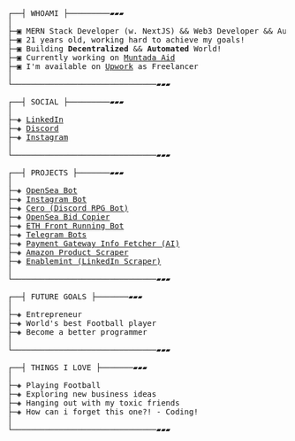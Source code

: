 <pre>

┌──┤ WHOAMI ├─────────▰▰▰
│
├─▣ MERN Stack Developer (w. NextJS) && Web3 Developer && Automation Expert
├─▣ 21 years old, working hard to achieve my goals!
├─▣ Building <b>Decentralized</b> && <b>Automated</b> World!
├─▣ Currently working on <a target="_blank" href='https://muntadaaid.org'>Muntada Aid</a>
├─▣ I'm available on <a target="_blank" href="https://www.upwork.com/freelancers/~01c25b9d2e61d1a697">Upwork</a> as Freelancer
│
└───────────────────────────────▰▰▰

┌──┤ SOCIAL ├─────────▰▰▰
│
├─◈ <a target="_blank" href="https://www.linkedin.com/in/sajawal-fareedi/">LinkedIn</a>
├─◈ <a target="_blank" href="https://discord.com/users/942686625320804403">Discord</a>
├─◈ <a target="_blank" href="https://www.instagram.com/sajawal_fareedi">Instagram</a>
│
└───────────────────────────────▰▰▰

┌──┤ PROJECTS ├───────▰▰▰
│
├─◈ <a href="https://github.com/SajawalFareedi/OpenSea-NFT-Buyer">OpenSea Bot</a>
├─◈ <a href="https://github.com/SajawalFareedi/insta-scrapper">Instagram Bot</a>
├─◈ <a href="https://github.com/SajawalFareedi/cero-discord-bot">Cero (Discord RPG Bot)</a>
├─◈ <a href="https://github.com/SajawalFareedi/OpenSea_bid_copier">OpenSea Bid Copier</a>
├─◈ <a href="https://github.com/SajawalFareedi/wallet-front-running-bot">ETH Front Running Bot</a>
├─◈ <a href="https://github.com/SajawalFareedi/different_telegram_bots">Telegram Bots</a>
├─◈ <a href="https://github.com/SajawalFareedi/ai_bot_payment_fetcher">Payment Gateway Info Fetcher (AI)</a>
├─◈ <a href="https://github.com/SajawalFareedi/amazon-scraping-bot">Amazon Product Scraper</a>
├─◈ <a href="https://github.com/SajawalFareedi/enablemint">Enablemint (LinkedIn Scraper)</a>
│
└───────────────────────────────▰▰▰

┌──┤ FUTURE GOALS ├───────▰▰▰
│
├─◈ Entrepreneur
├─◈ World's best Football player
├─◈ Become a better programmer
│
└───────────────────────────────▰▰▰

┌──┤ THINGS I LOVE ├───────▰▰▰
│
├─◈ Playing Football
├─◈ Exploring new business ideas
├─◈ Hanging out with my toxic friends
├─◈ How can i forget this one?! - Coding!
│
└───────────────────────────────▰▰▰
</pre>
